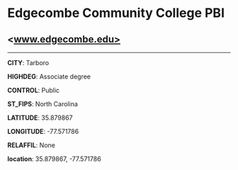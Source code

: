 # Edgecombe Community College PBI
## <www.edgecombe.edu>
---
**CITY**: Tarboro

**HIGHDEG**: Associate degree

**CONTROL**: Public

**ST_FIPS**: North Carolina

**LATITUDE**: 35.879867

**LONGITUDE**: -77.571786

**RELAFFIL**: None

**location**: 35.879867, -77.571786